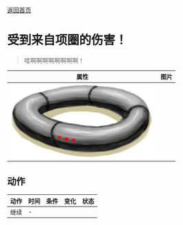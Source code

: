 [返回首页](index.md)  
# 受到来自项圈的伤害！  
> 哇啊啊啊啊啊啊啊啊！  
  
  属性  |   图片   
 ----  |  ----:   
   |  ![](Sprite/Collar.png)   
  
## 动作  
动作  |  时间  |  条件  |  变化  |  状态  
----  |  ----  |  ----  |  ----  |  ----  
继续  |  -  |    |    |    
